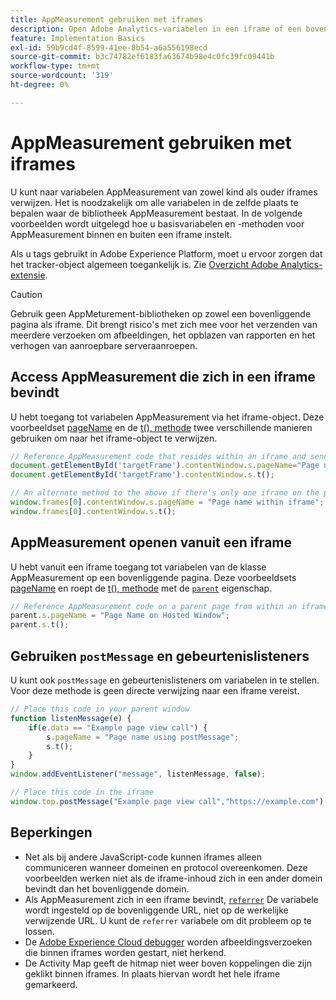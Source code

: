 ```yaml
---
title: AppMeasurement gebruiken met iframes
description: Open Adobe Analytics-variabelen in een iframe of een bovenliggende pagina terwijl u zich in een iframe bevindt.
feature: Implementation Basics
exl-id: 59b9cd4f-8599-41ee-8b54-a6a556198ecd
source-git-commit: b3c74782ef6183fa63674b98e4c0fc39fc09441b
workflow-type: tm+mt
source-wordcount: '319'
ht-degree: 0%

---
```


# AppMeasurement gebruiken met iframes

U kunt naar variabelen AppMeasurement van zowel kind als ouder iframes verwijzen. Het is noodzakelijk om alle variabelen in de zelfde plaats te bepalen waar de bibliotheek AppMeasurement bestaat. In de volgende voorbeelden wordt uitgelegd hoe u basisvariabelen en -methoden voor AppMeasurement binnen en buiten een iframe instelt.

Als u tags gebruikt in Adobe Experience Platform, moet u ervoor zorgen dat het tracker-object algemeen toegankelijk is. Zie [Overzicht Adobe Analytics-extensie](https://experienceleague.adobe.com/docs/experience-platform/tags/extensions/adobe/analytics/overview.html).

>[!CAUTION]
>
>Gebruik geen AppMeturement-bibliotheken op zowel een bovenliggende pagina als iframe. Dit brengt risico&#39;s met zich mee voor het verzenden van meerdere verzoeken om afbeeldingen, het opblazen van rapporten en het verhogen van aanroepbare serveraanroepen.

## Access AppMeasurement die zich in een iframe bevindt

U hebt toegang tot variabelen AppMeasurement via het iframe-object. Deze voorbeeldset [pageName](../vars/page-vars/pagename.md) en de [t(), methode](../vars/functions/t-method.md) twee verschillende manieren gebruiken om naar het iframe-object te verwijzen.

```js
// Reference AppMeasurement code that resides within an iframe and send an image request
document.getElementById('targetFrame').contentWindow.s.pageName="Page name within iframe";
document.getElementById('targetFrame').contentWindow.s.t();

// An alternate method to the above if there's only one iframe on the page
window.frames[0].contentWindow.s.pageName = "Page name within iframe";
window.frames[0].contentWindow.s.t();
```

## AppMeasurement openen vanuit een iframe

U hebt vanuit een iframe toegang tot variabelen van de klasse AppMeasurement op een bovenliggende pagina. Deze voorbeeldsets [pageName](../vars/page-vars/pagename.md) en roept de [t(), methode](../vars/functions/t-method.md) met de [`parent`](https://www.w3schools.com/jsref/prop_win_parent.asp) eigenschap.

```js
// Reference AppMeasurement code on a parent page from within an iframe and send an image request
parent.s.pageName = "Page Name on Hosted Window";
parent.s.t();
```

## Gebruiken `postMessage` en gebeurtenislisteners

U kunt ook `postMessage` en gebeurtenislisteners om variabelen in te stellen. Voor deze methode is geen directe verwijzing naar een iframe vereist.

```js
// Place this code in your parent window
function listenMessage(e) {
    if(e.data == "Example page view call") {
        s.pageName = "Page name using postMessage";
        s.t();
    }
}
window.addEventListener("message", listenMessage, false);

// Place this code in the iframe
window.top.postMessage("Example page view call","https://example.com");
```

## Beperkingen

* Net als bij andere JavaScript-code kunnen iframes alleen communiceren wanneer domeinen en protocol overeenkomen. Deze voorbeelden werken niet als de iframe-inhoud zich in een ander domein bevindt dan het bovenliggende domein.
* Als AppMeasurement zich in een iframe bevindt, [`referrer`](../vars/page-vars/referrer.md) De variabele wordt ingesteld op de bovenliggende URL, niet op de werkelijke verwijzende URL. U kunt de `referrer` variabele om dit probleem op te lossen.
* De [Adobe Experience Cloud debugger](https://experienceleague.adobe.com/docs/debugger/using/experience-cloud-debugger.html) worden afbeeldingsverzoeken die binnen iframes worden gestart, niet herkend.
* De Activity Map geeft de hitmap niet weer boven koppelingen die zijn geklikt binnen iframes. In plaats hiervan wordt het hele iframe gemarkeerd.

